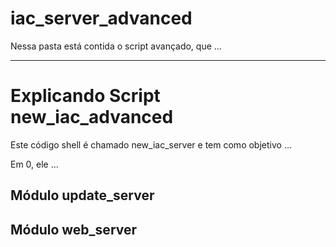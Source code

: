 # iac_server_advanced

Nessa pasta está contida o script avançado, que ...

------
# Explicando Script new_iac_advanced

Este código shell é chamado new_iac_server e tem como objetivo ...

Em 0, ele ...


## Módulo update_server

## Módulo web_server
